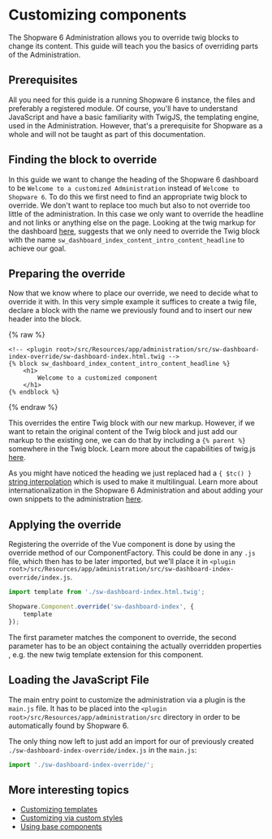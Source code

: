 # Customizing components

The Shopware 6 Administration allows you to override twig blocks to change its content.
This guide will teach you the basics of overriding parts of the Administration.

## Prerequisites

All you need for this guide is a running Shopware 6 instance, the files and preferably a registered module.
Of course, you'll have to understand JavaScript and have a basic familiarity with TwigJS, the templating engine, used in the Administration.
However, that's a prerequisite for Shopware as a whole and will not be taught as part of this documentation.

## Finding the block to override

In this guide we want to change the heading of the Shopware 6 dashboard to be `Welcome to a customized Administration` instead of `Welcome to Shopware 6`.
To do this we first need to find an appropriate twig block to override.
We don't want to replace too much but also to not override too little of the administration.
In this case we only want to override the headline and not links or anything else on the page.
Looking at the twig markup for the dashboard [here](https://github.com/shopware/platform/blob/trunk/src/Administration/Resources/app/administration/src/module/sw-dashboard/page/sw-dashboard-index/sw-dashboard-index.html.twig),
suggests that we only need to override the Twig block with the name `sw_dashboard_index_content_intro_content_headline` to achieve our goal.

## Preparing the override

Now that we know where to place our override, we need to decide what to override it with.
In this very simple example it suffices to create a twig file, declare a block with the name we previously found and to insert our new header into the block.

{% raw %}

```text
<!-- <plugin root>/src/Resources/app/administration/src/sw-dashboard-index-override/sw-dashboard-index.html.twig -->
{% block sw_dashboard_index_content_intro_content_headline %}
    <h1>
        Welcome to a customized component
    </h1>
{% endblock %}
```

{% endraw %}

This overrides the entire Twig block with our new markup.
However, if we want to retain the original content of the Twig block and just add our markup to the existing one, we can do that by including a `{% parent %}` somewhere in the Twig block.
Learn more about the capabilities of twig.js [here](https://github.com/twigjs/twig.js/wiki).

As you might have noticed the heading we just replaced had a `{ $tc() }` [string interpolation](https://vuejs.org/v2/guide/syntax.html#Text) which is used to make it multilingual.
Learn more about internationalization in the Shopware 6 Administration and about adding your own snippets to the administration [here](adding-snippets.md).

## Applying the override

Registering the override of the Vue component is done by using the override method of our ComponentFactory.
This could be done in any `.js` file, which then has to be later imported, but we'll place it in `<plugin root>/src/Resources/app/administration/src/sw-dashboard-index-override/index.js`.

```javascript
import template from './sw-dashboard-index.html.twig';

Shopware.Component.override('sw-dashboard-index', {
    template
});
```

The first parameter matches the component to override, the second parameter has to be an object containing the actually overridden properties , e.g. the new twig template extension for this component.

## Loading the JavaScript File

The main entry point to customize the administration via a plugin is the `main.js` file.
It has to be placed into the `<plugin root>/src/Resources/app/administration/src` directory in order to be automatically found by Shopware 6.

The only thing now left to just add an import for our of previously created `./sw-dashboard-index-override/index.js` in the `main.js`:

```javascript
import './sw-dashboard-index-override/';
```

## More interesting topics

* [Customizing templates](writing-templates.md)
* [Customizing via custom styles](add-custom-styles.md)
* [Using base components](using-base-components.md)
